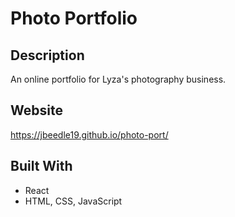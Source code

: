 # Photo Portfolio
## Description
An online portfolio for Lyza's photography business.
## Website
https://jbeedle19.github.io/photo-port/
## Built With
* React
* HTML, CSS, JavaScript